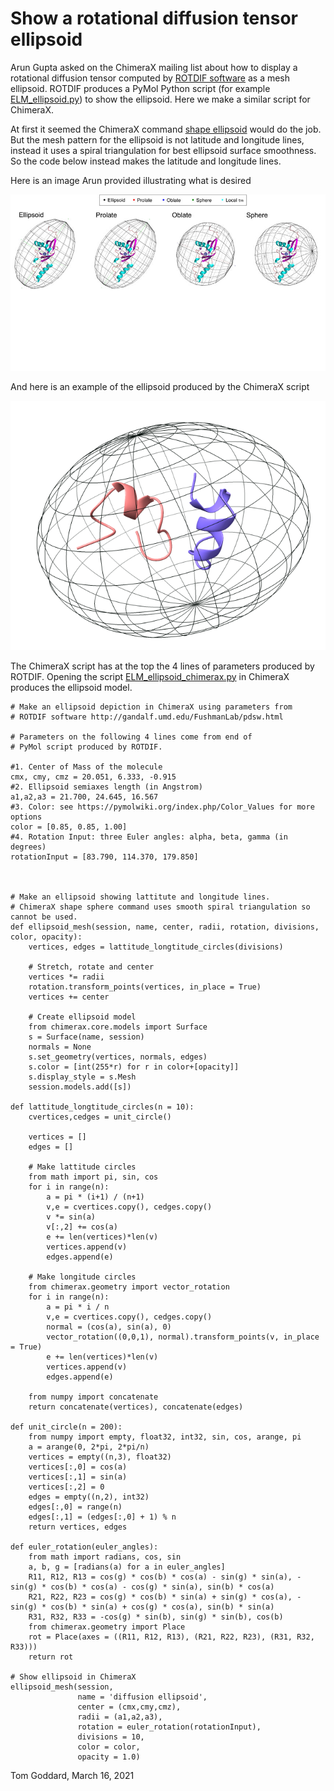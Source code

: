 # Show a rotational diffusion tensor ellipsoid

Arun Gupta asked on the ChimeraX mailing list about how to display a rotational
diffusion tensor computed by [ROTDIF software](http://gandalf.umd.edu/FushmanLab/pdsw.html)
as a mesh ellipsoid.  ROTDIF produces a PyMol Python script (for example
[ELM_ellipsoid.py](ELM_ellipsoid.py)) to show the ellipsoid.  Here we make a similar
script for ChimeraX.

At first it seemed the ChimeraX command [shape ellipsoid](https://www.cgl.ucsf.edu/chimerax/docs/user/commands/shape.html#ellipsoid)
would do the job.  But the mesh pattern for the ellipsoid is not latitude and longitude
lines, instead it uses a spiral triangulation for best ellipsoid surface smoothness.
So the code below instead makes the latitude and longitude lines.

Here is an image Arun provided illustrating what is desired

<img src="Diffusion_Geometric_Models.png">

And here is an example of the ellipsoid produced by the ChimeraX script

<img src="diffusion_tensor_ellipsoid.png">

The ChimeraX script has at the top the 4 lines of parameters produced by ROTDIF.
Opening the script [ELM_ellipsoid_chimerax.py](ELM_ellipsoid_chimerax.py) in ChimeraX
produces the ellipsoid model.

    # Make an ellipsoid depiction in ChimeraX using parameters from
    # ROTDIF software http://gandalf.umd.edu/FushmanLab/pdsw.html

    # Parameters on the following 4 lines come from end of
    # PyMol script produced by ROTDIF.

    #1. Center of Mass of the molecule
    cmx, cmy, cmz = 20.051, 6.333, -0.915
    #2. Ellipsoid semiaxes length (in Angstrom)
    a1,a2,a3 = 21.700, 24.645, 16.567
    #3. Color: see https://pymolwiki.org/index.php/Color_Values for more options
    color = [0.85, 0.85, 1.00]
    #4. Rotation Input: three Euler angles: alpha, beta, gamma (in degrees)
    rotationInput = [83.790, 114.370, 179.850]



    # Make an ellipsoid showing lattitute and longitude lines.
    # ChimeraX shape sphere command uses smooth spiral triangulation so cannot be used.
    def ellipsoid_mesh(session, name, center, radii, rotation, divisions, color, opacity):
        vertices, edges = lattitude_longtitude_circles(divisions)

        # Stretch, rotate and center
        vertices *= radii
        rotation.transform_points(vertices, in_place = True)
        vertices += center

        # Create ellipsoid model
        from chimerax.core.models import Surface
        s = Surface(name, session)
        normals = None
        s.set_geometry(vertices, normals, edges)
        s.color = [int(255*r) for r in color+[opacity]]
        s.display_style = s.Mesh
        session.models.add([s])

    def lattitude_longtitude_circles(n = 10):
        cvertices,cedges = unit_circle()

        vertices = []
        edges = []

        # Make lattitude circles
        from math import pi, sin, cos
        for i in range(n):
            a = pi * (i+1) / (n+1)
            v,e = cvertices.copy(), cedges.copy()
            v *= sin(a)
            v[:,2] += cos(a)
            e += len(vertices)*len(v)
            vertices.append(v)
            edges.append(e)

        # Make longitude circles
        from chimerax.geometry import vector_rotation
        for i in range(n):
            a = pi * i / n
            v,e = cvertices.copy(), cedges.copy()
            normal = (cos(a), sin(a), 0)
            vector_rotation((0,0,1), normal).transform_points(v, in_place = True)
            e += len(vertices)*len(v)
            vertices.append(v)
            edges.append(e)

        from numpy import concatenate
        return concatenate(vertices), concatenate(edges)

    def unit_circle(n = 200):
        from numpy import empty, float32, int32, sin, cos, arange, pi
        a = arange(0, 2*pi, 2*pi/n)
        vertices = empty((n,3), float32)
        vertices[:,0] = cos(a)
        vertices[:,1] = sin(a)
        vertices[:,2] = 0
        edges = empty((n,2), int32)
        edges[:,0] = range(n)
        edges[:,1] = (edges[:,0] + 1) % n
        return vertices, edges

    def euler_rotation(euler_angles):
        from math import radians, cos, sin
        a, b, g = [radians(a) for a in euler_angles]
        R11, R12, R13 = cos(g) * cos(b) * cos(a) - sin(g) * sin(a), -sin(g) * cos(b) * cos(a) - cos(g) * sin(a), sin(b) * cos(a)
        R21, R22, R23 = cos(g) * cos(b) * sin(a) + sin(g) * cos(a), -sin(g) * cos(b) * sin(a) + cos(g) * cos(a), sin(b) * sin(a)
        R31, R32, R33 = -cos(g) * sin(b), sin(g) * sin(b), cos(b)
        from chimerax.geometry import Place
        rot = Place(axes = ((R11, R12, R13), (R21, R22, R23), (R31, R32, R33)))
        return rot

    # Show ellipsoid in ChimeraX
    ellipsoid_mesh(session,
                   name = 'diffusion ellipsoid',
                   center = (cmx,cmy,cmz),
                   radii = (a1,a2,a3),
                   rotation = euler_rotation(rotationInput),
                   divisions = 10,
                   color = color,
                   opacity = 1.0)


Tom Goddard, March 16, 2021
